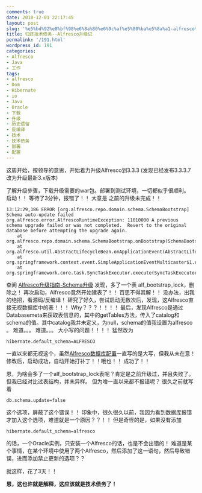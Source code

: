 ```yaml
---
comments: true
date: 2010-12-01 22:17:45
layout: post
slug: '%e5%bd%92%e8%bf%98%e6%8a%80%e6%9c%af%e5%80%ba%e5%8a%a1-alfresco%e5%8d%87%e7%ba%a7%e8%ae%b0'
title: 归还技术债务--Alfresco升级记
permalink: '/191.html'
wordpress_id: 191
categories:
- Alfresco
- Java
- 工作
tags:
- alfresco
- Dom
- Hibernate
- io
- Java
- Oracle
- 下载
- 升级
- 历史遗留
- 反编译
- 技术
- 技术债务
- 部署
- 配置
---
```


这周开始，按领导的意思，开始着力升级Alfresco到3.3.3 (发现已经发布3.3.3.7 改为升级最新3.x版本)

了解升级步骤，下载升级需要的war包。部署到测试环境，一切都似乎很顺利。
启动！！ 等待了3分钟，报错了！！ 大意是 之前的升级未完成！！

    13:12:29,186 ERROR [org.alfresco.repo.domain.schema.SchemaBootstrap] Schema auto-update failed
    org.alfresco.error.AlfrescoRuntimeException: 11010000 A previous schema upgrade failed or was not completed.  Revert to the original database before attempting the upgrade again.
    	at org.alfresco.repo.domain.schema.SchemaBootstrap.onBootstrap(SchemaBootstrap.java:1373)
    	at org.alfresco.util.AbstractLifecycleBean.onApplicationEvent(AbstractLifecycleBean.java:62)
    	at org.springframework.context.event.SimpleApplicationEventMulticaster$1.run(SimpleApplicationEventMulticaster.java:77)
    	at org.springframework.core.task.SyncTaskExecutor.execute(SyncTaskExecutor.java:49)
    
查阅 [Alfresco升级指南-Schema升级](http://wiki.alfresco.com/wiki/Schema_Upgrade_Scripts) 发现，多了一个表 alf_bootstrap_lock，删除之！
再次启动，Alfresco竟然开始建表了！！ 百思不得其解！！
没办法，出我的绝招，看源码/反编译！
研究了好久，尝试启动无数次后，发现，这Alfresco直接无视数据库中的表！！！ Why？？？！！！！
最后，发现Alfresco是通过Databasemeta来获取表信息的，其中的getTables方法，传入了catalog和schema的值。其中catalog我并未定义，为null，schema的值我设置为alfresco 。 难道。。。 难道。。。 大小写的问题！！！！ 猛然改为

    hibernate.default_schema=ALFRESCO
    
一直以来都无视这个，虽然[Alfresco数据库配置](http://wiki.alfresco.com/wiki/Database_Configuration)一直写的是大写，但我从未在意！
修改后，启动成功，自动开始打补丁！！哦也！！ 成功了！！

恩，为啥会多了一个alf_bootstrap_lock表呢？肯定是之前升级过，并且失败了。但我已经对比过表结构，并未异样。 但为啥一直以来都不报错呢？ 很久之前就写着

    db.schema.update=false
    
这个选项，屏蔽了这个错误！！ 印象中，很久很久以前，我因为看到数据库报错才加入这个选项，难道就是一个原因？？！！ 但是奇怪的是，如果没有添加

    hibernate.default_schema=alfresco
    
的话，一个Oracle实例，只安装一个Alfresco的话，也是不会出错的！ 难道是某个事情，在某个环境中使用了两个Alfresco，然后添加了这一语句，然后导致错误，进而添加禁止更新的选项？？

就这样，花了3天！！

**恩，这也许就是解释，这应该就是技术债务了！**
